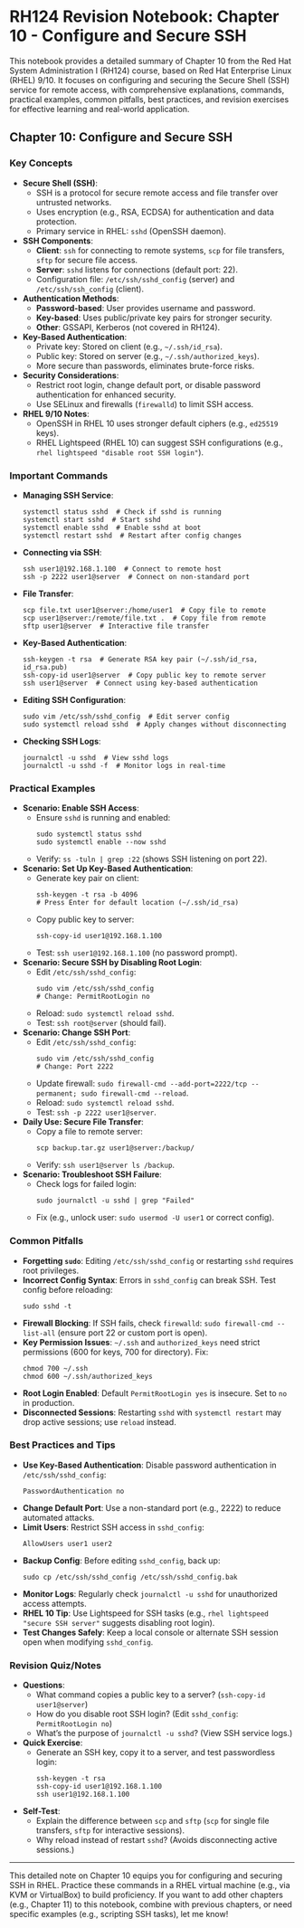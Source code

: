 # RH124 Revision Notebook: Chapter 10 - Configure and Secure SSH

This notebook provides a detailed summary of Chapter 10 from the Red Hat System Administration I (RH124) course, based on Red Hat Enterprise Linux (RHEL) 9/10. It focuses on configuring and securing the Secure Shell (SSH) service for remote access, with comprehensive explanations, commands, practical examples, common pitfalls, best practices, and revision exercises for effective learning and real-world application.

## Chapter 10: Configure and Secure SSH

### Key Concepts
- **Secure Shell (SSH)**:
  - SSH is a protocol for secure remote access and file transfer over untrusted networks.
  - Uses encryption (e.g., RSA, ECDSA) for authentication and data protection.
  - Primary service in RHEL: `sshd` (OpenSSH daemon).
- **SSH Components**:
  - **Client**: `ssh` for connecting to remote systems, `scp` for file transfers, `sftp` for secure file access.
  - **Server**: `sshd` listens for connections (default port: 22).
  - Configuration file: `/etc/ssh/sshd_config` (server) and `/etc/ssh/ssh_config` (client).
- **Authentication Methods**:
  - **Password-based**: User provides username and password.
  - **Key-based**: Uses public/private key pairs for stronger security.
  - **Other**: GSSAPI, Kerberos (not covered in RH124).
- **Key-Based Authentication**:
  - Private key: Stored on client (e.g., `~/.ssh/id_rsa`).
  - Public key: Stored on server (e.g., `~/.ssh/authorized_keys`).
  - More secure than passwords, eliminates brute-force risks.
- **Security Considerations**:
  - Restrict root login, change default port, or disable password authentication for enhanced security.
  - Use SELinux and firewalls (`firewalld`) to limit SSH access.
- **RHEL 9/10 Notes**:
  - OpenSSH in RHEL 10 uses stronger default ciphers (e.g., `ed25519` keys).
  - RHEL Lightspeed (RHEL 10) can suggest SSH configurations (e.g., `rhel lightspeed "disable root SSH login"`).

### Important Commands
- **Managing SSH Service**:
  ```
  systemctl status sshd  # Check if sshd is running
  systemctl start sshd  # Start sshd
  systemctl enable sshd  # Enable sshd at boot
  systemctl restart sshd  # Restart after config changes
  ```
- **Connecting via SSH**:
  ```
  ssh user1@192.168.1.100  # Connect to remote host
  ssh -p 2222 user1@server  # Connect on non-standard port
  ```
- **File Transfer**:
  ```
  scp file.txt user1@server:/home/user1  # Copy file to remote
  scp user1@server:/remote/file.txt .  # Copy file from remote
  sftp user1@server  # Interactive file transfer
  ```
- **Key-Based Authentication**:
  ```
  ssh-keygen -t rsa  # Generate RSA key pair (~/.ssh/id_rsa, id_rsa.pub)
  ssh-copy-id user1@server  # Copy public key to remote server
  ssh user1@server  # Connect using key-based authentication
  ```
- **Editing SSH Configuration**:
  ```
  sudo vim /etc/ssh/sshd_config  # Edit server config
  sudo systemctl reload sshd  # Apply changes without disconnecting
  ```
- **Checking SSH Logs**:
  ```
  journalctl -u sshd  # View sshd logs
  journalctl -u sshd -f  # Monitor logs in real-time
  ```

### Practical Examples
- **Scenario: Enable SSH Access**:
  - Ensure `sshd` is running and enabled:
    ```
    sudo systemctl status sshd
    sudo systemctl enable --now sshd
    ```
  - Verify: `ss -tuln | grep :22` (shows SSH listening on port 22).
- **Scenario: Set Up Key-Based Authentication**:
  - Generate key pair on client:
    ```
    ssh-keygen -t rsa -b 4096
    # Press Enter for default location (~/.ssh/id_rsa)
    ```
  - Copy public key to server:
    ```
    ssh-copy-id user1@192.168.1.100
    ```
  - Test: `ssh user1@192.168.1.100` (no password prompt).
- **Scenario: Secure SSH by Disabling Root Login**:
  - Edit `/etc/ssh/sshd_config`:
    ```
    sudo vim /etc/ssh/sshd_config
    # Change: PermitRootLogin no
    ```
  - Reload: `sudo systemctl reload sshd`.
  - Test: `ssh root@server` (should fail).
- **Scenario: Change SSH Port**:
  - Edit `/etc/ssh/sshd_config`:
    ```
    sudo vim /etc/ssh/sshd_config
    # Change: Port 2222
    ```
  - Update firewall: `sudo firewall-cmd --add-port=2222/tcp --permanent; sudo firewall-cmd --reload`.
  - Reload: `sudo systemctl reload sshd`.
  - Test: `ssh -p 2222 user1@server`.
- **Daily Use: Secure File Transfer**:
  - Copy a file to remote server:
    ```
    scp backup.tar.gz user1@server:/backup/
    ```
  - Verify: `ssh user1@server ls /backup`.
- **Scenario: Troubleshoot SSH Failure**:
  - Check logs for failed login:
    ```
    sudo journalctl -u sshd | grep "Failed"
    ```
  - Fix (e.g., unlock user: `sudo usermod -U user1` or correct config).

### Common Pitfalls
- **Forgetting `sudo`**: Editing `/etc/ssh/sshd_config` or restarting `sshd` requires root privileges.
- **Incorrect Config Syntax**: Errors in `sshd_config` can break SSH. Test config before reloading:
  ```
  sudo sshd -t
  ```
- **Firewall Blocking**: If SSH fails, check `firewalld`: `sudo firewall-cmd --list-all` (ensure port 22 or custom port is open).
- **Key Permission Issues**: `~/.ssh` and `authorized_keys` need strict permissions (600 for keys, 700 for directory). Fix:
  ```
  chmod 700 ~/.ssh
  chmod 600 ~/.ssh/authorized_keys
  ```
- **Root Login Enabled**: Default `PermitRootLogin yes` is insecure. Set to `no` in production.
- **Disconnected Sessions**: Restarting `sshd` with `systemctl restart` may drop active sessions; use `reload` instead.

### Best Practices and Tips
- **Use Key-Based Authentication**: Disable password authentication in `/etc/ssh/sshd_config`:
  ```
  PasswordAuthentication no
  ```
- **Change Default Port**: Use a non-standard port (e.g., 2222) to reduce automated attacks.
- **Limit Users**: Restrict SSH access in `sshd_config`:
  ```
  AllowUsers user1 user2
  ```
- **Backup Config**: Before editing `sshd_config`, back up:
  ```
  sudo cp /etc/ssh/sshd_config /etc/ssh/sshd_config.bak
  ```
- **Monitor Logs**: Regularly check `journalctl -u sshd` for unauthorized access attempts.
- **RHEL 10 Tip**: Use Lightspeed for SSH tasks (e.g., `rhel lightspeed "secure SSH server"` suggests disabling root login).
- **Test Changes Safely**: Keep a local console or alternate SSH session open when modifying `sshd_config`.

### Revision Quiz/Notes
- **Questions**:
  - What command copies a public key to a server? (`ssh-copy-id user1@server`)
  - How do you disable root SSH login? (Edit `sshd_config`: `PermitRootLogin no`)
  - What’s the purpose of `journalctl -u sshd`? (View SSH service logs.)
- **Quick Exercise**:
  - Generate an SSH key, copy it to a server, and test passwordless login:
    ```
    ssh-keygen -t rsa
    ssh-copy-id user1@192.168.1.100
    ssh user1@192.168.1.100
    ```
- **Self-Test**:
  - Explain the difference between `scp` and `sftp` (`scp` for single file transfers, `sftp` for interactive sessions).
  - Why reload instead of restart `sshd`? (Avoids disconnecting active sessions.)

---

This detailed note on Chapter 10 equips you for configuring and securing SSH in RHEL. Practice these commands in a RHEL virtual machine (e.g., via KVM or VirtualBox) to build proficiency. If you want to add other chapters (e.g., Chapter 11) to this notebook, combine with previous chapters, or need specific examples (e.g., scripting SSH tasks), let me know!